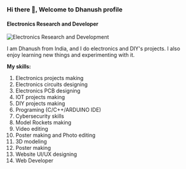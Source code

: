 ### Hi there 👋, Welcome to **Dhanush** profile
#### **Electronics Research and Developer**
![**Electronics Research and Development**](https://pbs.twimg.com/profile_banners/1572113757589110785/1663663938/600x200)

I am Dhanush from India, and I do electronics and DIY's projects. I also enjoy learning new things and experimenting with it.

**My skills:**
 
1. Electronics projects making
2. Electronics circuits designing
3. Electronics PCB designing
4. IOT projects making
5. DIY projects making
6. Programing (C/C++/ARDUINO IDE)
7. Cybersecurity skills
8. Model Rockets making
9. Video editing
10. Poster making and Photo editing
11. 3D modeling
12. Poster making
13. Website UI/UX designing
14. Web Developer
